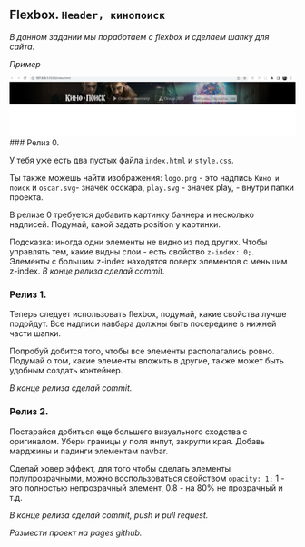 ## Flexbox. `Header, кинопоиск`

_В данном задании мы поработаем с flexbox и сделаем шапку для сайта._  

_Пример_

<img src="example.png" >
### Релиз 0.

У тебя уже есть два пустых файла `index.html` и `style.css`.  

Ты также можешь найти изображения: `logo.png` - это надпись `Кино и поиск` и `oscar.svg`- значек осскара, `play.svg` - значек play, - внутри папки проекта.

В релизе 0 требуется добавить картинку баннера и несколько надписей. Подумай, какой задать position у картинки.

Подсказка: иногда одни элементы не видно из под других. Чтобы управлять тем, какие видны слои - есть свойство `z-index: 0;`. Элементы с большим z-index находятся поверх элементов с меньшим z-index. 
_В конце релиза сделай commit._


### Релиз 1.

Теперь следует использовать flexbox, подумай, какие свойства лучше подойдут. Все надписи навбара должны быть посередине в нижней части шапки.  

Попробуй добится того, чтобы все элементы располагались ровно. Подумай о том, какие элементы вложить в другие, также может быть удобным создать контейнер.

_В конце релиза сделай commit._

### Релиз 2.
Постарайся добиться еще большего визуального сходства с оригиналом. Убери границы у поля инпут, закругли края. Добавь марджины и падинги элементам navbar.

Сделай ховер эффект, для того чтобы сделать элементы полупрозрачными, можно воспользоваться свойством `opacity: 1;` 1 - это полностью непрозрачный элемент, 0.8 -  на 80% не прозрачный и т.д.


_В конце релиза сделай commit, push и pull request._  

_Размести проект на pages github._